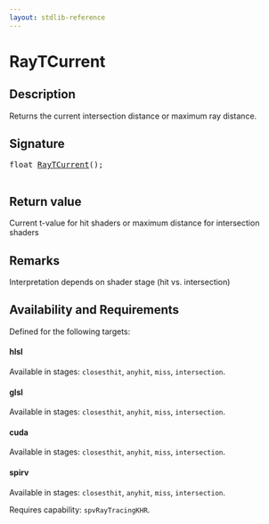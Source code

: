```yaml
---
layout: stdlib-reference
---
```


# RayTCurrent

## Description

Returns the current intersection distance or maximum ray distance.



## Signature 

<pre>
<span class="code_keyword">float</span> <a href="raytcurrent-034.html">RayTCurrent</a>();

</pre>

## Return value
Current t-value for hit shaders or maximum distance for intersection shaders

## Remarks
Interpretation depends on shader stage (hit vs. intersection)


## Availability and Requirements

Defined for the following targets:

#### hlsl
Available in stages: `closesthit`, `anyhit`, `miss`, `intersection`.

#### glsl
Available in stages: `closesthit`, `anyhit`, `miss`, `intersection`.

#### cuda
Available in stages: `closesthit`, `anyhit`, `miss`, `intersection`.

#### spirv
Available in stages: `closesthit`, `anyhit`, `miss`, `intersection`.

Requires capability: `spvRayTracingKHR`.


